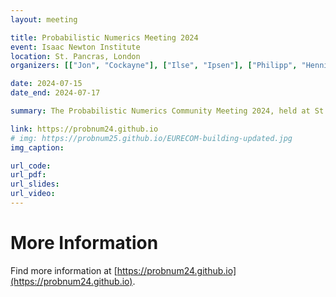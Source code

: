 ```yaml
---
layout: meeting

title: Probabilistic Numerics Meeting 2024
event: Isaac Newton Institute
location: St. Pancras, London
organizers: [["Jon", "Cockayne"], ["Ilse", "Ipsen"], ["Philipp", "Hennig"], ["Chris", "Oates"], ["Tim","Sullivan"]]

date: 2024-07-15
date_end: 2024-07-17

summary: The Probabilistic Numerics Community Meeting 2024, held at St Pancras Meeting rooms, kindly funded by the Isaac Newton Institute.

link: https://probnum24.github.io
# img: https://probnum25.github.io/EURECOM-building-updated.jpg
img_caption: 

url_code:
url_pdf:
url_slides:
url_video:
---
```


# More Information

Find more information at [https://probnum24.github.io](https://probnum24.github.io).